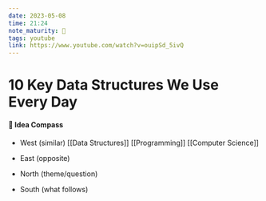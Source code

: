 ```yaml
---
date: 2023-05-08
time: 21:24
note_maturity: 🌱
tags: youtube
link: https://www.youtube.com/watch?v=ouipSd_5ivQ
---
```


# 10 Key Data Structures We Use Every Day





#### 🧭  Idea Compass
- West  (similar) 
[[Data Structures]]
[[Programming]]
[[Computer Science]]
- East (opposite)

- North (theme/question)

- South (what follows)